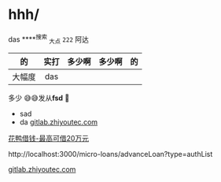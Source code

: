 #  hhh/

das ****<sup>搜索</sup>
<sub>大点</sub>
`222`
阿达

| 的     | 实打 | 多少啊 | 多少啊 | 的  |
| ------ |:----:| ------ | ------ | --- |
| 大幅度 | das  |     |        |     |

多少
😅😅发从**fsd** 🙌
- sad
- da
[gitlab.zhiyoutec.com](http://gitlab.zhiyoutec.com/project/mp-alipay)

[花鸭借钱-最高可借20万元](https://leading.huayadaikuan.com/micro-loans/landPage5)

http://localhost:3000/micro-loans/advanceLoan?type=authList

[gitlab.zhiyoutec.com](http://gitlab.zhiyoutec.com/project/mp-alipay)
